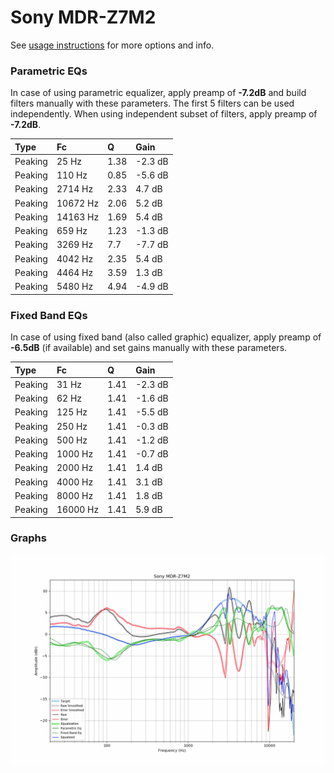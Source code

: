 # Sony MDR-Z7M2
See [usage instructions](https://github.com/jaakkopasanen/AutoEq#usage) for more options and info.

### Parametric EQs
In case of using parametric equalizer, apply preamp of **-7.2dB** and build filters manually
with these parameters. The first 5 filters can be used independently.
When using independent subset of filters, apply preamp of **-7.2dB**.

| Type    | Fc       |    Q | Gain    |
|:--------|:---------|:-----|:--------|
| Peaking | 25 Hz    | 1.38 | -2.3 dB |
| Peaking | 110 Hz   | 0.85 | -5.6 dB |
| Peaking | 2714 Hz  | 2.33 | 4.7 dB  |
| Peaking | 10672 Hz | 2.06 | 5.2 dB  |
| Peaking | 14163 Hz | 1.69 | 5.4 dB  |
| Peaking | 659 Hz   | 1.23 | -1.3 dB |
| Peaking | 3269 Hz  | 7.7  | -7.7 dB |
| Peaking | 4042 Hz  | 2.35 | 5.4 dB  |
| Peaking | 4464 Hz  | 3.59 | 1.3 dB  |
| Peaking | 5480 Hz  | 4.94 | -4.9 dB |

### Fixed Band EQs
In case of using fixed band (also called graphic) equalizer, apply preamp of **-6.5dB**
(if available) and set gains manually with these parameters.

| Type    | Fc       |    Q | Gain    |
|:--------|:---------|:-----|:--------|
| Peaking | 31 Hz    | 1.41 | -2.3 dB |
| Peaking | 62 Hz    | 1.41 | -1.6 dB |
| Peaking | 125 Hz   | 1.41 | -5.5 dB |
| Peaking | 250 Hz   | 1.41 | -0.3 dB |
| Peaking | 500 Hz   | 1.41 | -1.2 dB |
| Peaking | 1000 Hz  | 1.41 | -0.7 dB |
| Peaking | 2000 Hz  | 1.41 | 1.4 dB  |
| Peaking | 4000 Hz  | 1.41 | 3.1 dB  |
| Peaking | 8000 Hz  | 1.41 | 1.8 dB  |
| Peaking | 16000 Hz | 1.41 | 5.9 dB  |

### Graphs
![](./Sony%20MDR-Z7M2.png)